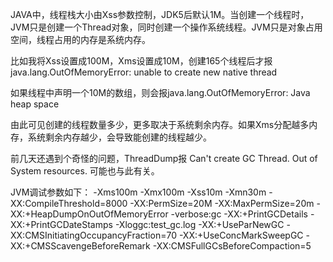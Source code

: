 JAVA中，线程栈大小由Xss参数控制，JDK5后默认1M。当创建一个线程时，JVM只是创建一个Thread对象，同时创建一个操作系统线程。JVM只是对象占用空间，线程占用的内存是系统内存。

比如我将Xss设置成100M，Xms设置成10M，创建165个线程后才报java.lang.OutOfMemoryError: unable to create new native thread

如果线程中声明一个10M的数组，则会报java.lang.OutOfMemoryError: Java heap space

由此可见创建的线程数量多少，更多取决于系统剩余内存。如果Xms分配越多内存，系统剩余内存越少，会导致能创建的线程越少。

前几天还遇到个奇怪的问题，ThreadDump报 Can't create GC Thread. Out of System resources. 可能也与此有关。

JVM调试参数如下：
-Xms100m -Xmx100m -Xss10m -Xmn30m
-XX:CompileThreshold=8000
-XX:PermSize=20M
-XX:MaxPermSize=20m
-XX:+HeapDumpOnOutOfMemoryError
-verbose:gc
-XX:+PrintGCDetails
-XX:+PrintGCDateStamps
-Xloggc:test_gc.log
-XX:+UseParNewGC
-XX:CMSInitiatingOccupancyFraction=70
-XX:+UseConcMarkSweepGC
-XX:+CMSScavengeBeforeRemark
-XX:CMSFullGCsBeforeCompaction=5